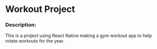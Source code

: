 # Workout Project
### Description:
This is a project using React Native making a gym workout app to help rotate workouts for the year.
